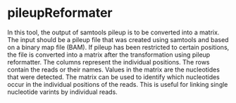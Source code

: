 # pileupReformater
In this tool, the output of samtools pileup is to be converted into a matrix. The input should be a pileup file that was created using samtools and based on a binary map file (BAM). If pileup has been restricted to certain positions, the file is converted into a matrix after the transformation using pileup reformatter. The columns represent the individual positions. The rows contain the reads or their names. Values in the matrix are the nucleotides that were detected. The matrix can be used to identify which nucleotides occur in the individual positions of the reads. This is useful for linking single nucleotide varints by individual reads.
